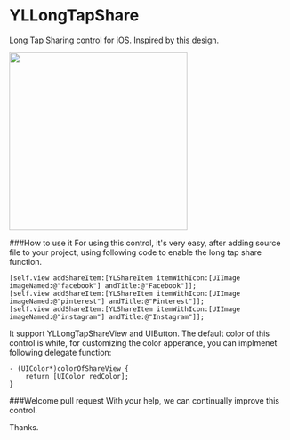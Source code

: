 YLLongTapShare
==============

Long Tap Sharing control for iOS. Inspired by [this design](https://dribbble.com/shots/1438386-iOS7-longtouch-sharing-concept?list=following&offset=71).

<img src="./joy.gif" align="middle" width="320" />

###How to use it
For using this control, it's very easy, after adding source file to your project, using following code to enable the long tap share function.

    
    [self.view addShareItem:[YLShareItem itemWithIcon:[UIImage imageNamed:@"facebook"] andTitle:@"Facebook"]];
    [self.view addShareItem:[YLShareItem itemWithIcon:[UIImage imageNamed:@"pinterest"] andTitle:@"Pinterest"]];
    [self.view addShareItem:[YLShareItem itemWithIcon:[UIImage imageNamed:@"instagram"] andTitle:@"Instagram"]];

It support YLLongTapShareView and UIButton. The default color of this control is white, for customizing the color apperance, you can implmenet following delegate function:

    - (UIColor*)colorOfShareView {
        return [UIColor redColor];
    }

###Welcome pull request
With your help, we can continually improve this control.

Thanks.